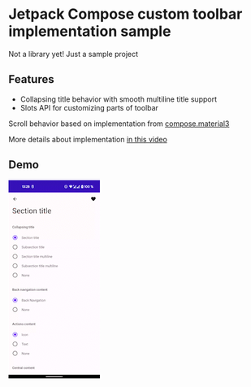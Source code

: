 # Jetpack Compose custom toolbar implementation sample

Not a library yet! Just a sample project

## Features
- Collapsing title behavior with smooth multiline title support
- Slots API for customizing parts of toolbar

Scroll behavior based on implementation from [compose.material3](https://developer.android.com/jetpack/androidx/releases/compose-material3)

More details about implementation [in this video](https://www.youtube.com/watch?v=FWxwJaG8PNY)

## Demo
![toolbar demo](img/demo.gif)
